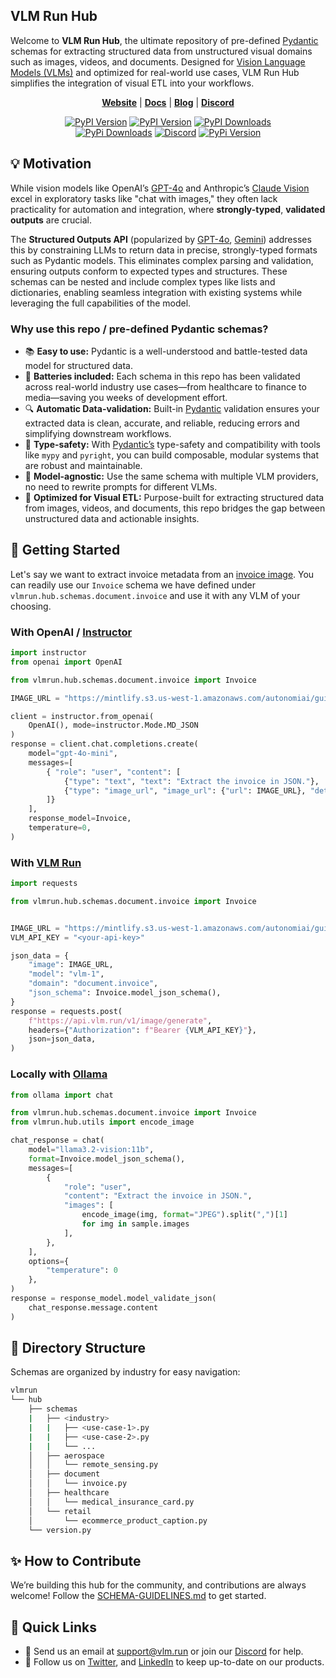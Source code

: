 ## VLM Run Hub

Welcome to **VLM Run Hub**, the ultimate repository of pre-defined [Pydantic](https://docs.pydantic.dev/latest/) schemas for extracting structured data from unstructured visual domains such as images, videos, and documents. Designed for [Vision Language Models (VLMs)](https://huggingface.co/blog/vlms) and optimized for real-world use cases, VLM Run Hub simplifies the integration of visual ETL into your workflows.


<p align="center">
<a href="https://vlm.run"><b>Website</b></a> | <a href="https://docs.vlm.run/"><b>Docs</b></a> | <a href="https://docs.vlm.run/blog"><b>Blog</b></a> | <a href="https://discord.gg/CCY8cYNC"><b>Discord</b></a>
</p>
<p align="center">
<a href="https://pypi.org/project/vlmrun-hub/"><img alt="PyPI Version" src="https://badge.fury.io/py/vlmrun-hub.svg"></a>
<a href="https://pypi.org/project/vlmrun-hub/"><img alt="PyPI Version" src="https://img.shields.io/pypi/pyversions/vlmrun-hub"></a>
<a href="https://www.pepy.tech/projects/vlmrun-hub"><img alt="PyPI Downloads" src="https://img.shields.io/pypi/dm/vlmrun-hub"></a><br>
<a href="https://github.com/vlm-run/vlmrun-hub/blob/main/LICENSE"><img alt="PyPi Downloads" src="https://img.shields.io/github/license/vlm-run/hub.svg"></a>
<a href="https://discord.gg/4jgyECY4rq"><img alt="Discord" src="https://img.shields.io/badge/discord-chat-purple?color=%235765F2&label=discord&logo=discord"></a>
<a href="https://twitter.com/vlmrun"><img alt="PyPi Version" src="https://img.shields.io/twitter/follow/vlmrun.svg?style=social&logo=twitter"></a>
</p>

## 💡 Motivation

While vision models like OpenAI’s [GPT-4o](https://openai.com/index/hello-gpt-4o/) and Anthropic’s [Claude Vision](https://www.anthropic.com/claude) excel in exploratory tasks like "chat with images," they often lack practicality for automation and integration, where **strongly-typed**, **validated outputs** are crucial.

The **Structured Outputs API** (popularized by [GPT-4o](https://openai.com/index/introducing-structured-outputs-in-the-api/), [Gemini](https://ai.google.dev/gemini-api/docs/structured-output)) addresses this by constraining LLMs to return data in precise, strongly-typed formats such as Pydantic models. This eliminates complex parsing and validation, ensuring outputs conform to expected types and structures. These schemas can be nested and include complex types like lists and dictionaries, enabling seamless integration with existing systems while leveraging the full capabilities of the model.

### Why use this repo / pre-defined Pydantic schemas?

- 📚 **Easy to use:** Pydantic is a well-understood and battle-tested data model for structured data.
- 🔋 **Batteries included:**  Each schema in this repo has been validated across real-world industry use cases—from healthcare to finance to media—saving you weeks of development effort.
- 🔍 **Automatic Data-validation:** Built-in [Pydantic](https://docs.pydantic.dev/latest/) validation ensures your extracted data is clean, accurate, and reliable, reducing errors and simplifying downstream workflows.
- 🔌 **Type-safety:** With [Pydantic’s](https://docs.pydantic.dev/latest/) type-safety and compatibility with tools like `mypy` and `pyright`, you can build composable, modular systems that are robust and maintainable.
- 🧰 **Model-agnostic:** Use the same schema with multiple VLM providers, no need to rewrite prompts for different VLMs.
- 🚀 **Optimized for Visual ETL:** Purpose-built for extracting structured data from images, videos, and documents, this repo bridges the gap between unstructured data and actionable insights.


## 🚀 Getting Started

Let's say we want to extract invoice metadata from an [invoice image](https://mintlify.s3.us-west-1.amazonaws.com/autonomiai/guides/doc-ai/images/sample-invoice.jpg). You can readily use our `Invoice` schema we have defined under `vlmrun.hub.schemas.document.invoice` and use it with any VLM of your choosing.

### With OpenAI / [Instructor](https://github.com/jxnl/instructor)

```python
import instructor
from openai import OpenAI

from vlmrun.hub.schemas.document.invoice import Invoice

IMAGE_URL = "https://mintlify.s3.us-west-1.amazonaws.com/autonomiai/guides/doc-ai/images/sample-invoice.jpg"

client = instructor.from_openai(
    OpenAI(), mode=instructor.Mode.MD_JSON
)
response = client.chat.completions.create(
    model="gpt-4o-mini",
    messages=[
        { "role": "user", "content": [
            {"type": "text", "text": "Extract the invoice in JSON."},
            {"type": "image_url", "image_url": {"url": IMAGE_URL}, "detail": "auto"}
        ]}
    ],
    response_model=Invoice,
    temperature=0,
)
```

### With [VLM Run](https://vlm.run)

```python
import requests

from vlmrun.hub.schemas.document.invoice import Invoice


IMAGE_URL = "https://mintlify.s3.us-west-1.amazonaws.com/autonomiai/guides/doc-ai/images/sample-invoice.jpg"
VLM_API_KEY = "<your-api-key>"

json_data = {
    "image": IMAGE_URL,
    "model": "vlm-1",
    "domain": "document.invoice",
    "json_schema": Invoice.model_json_schema(),
}
response = requests.post(
    f"https://api.vlm.run/v1/image/generate",
    headers={"Authorization": f"Bearer {VLM_API_KEY}"},
    json=json_data,
)
```

### Locally with [Ollama](https://ollama.com)

```python
from ollama import chat

from vlmrun.hub.schemas.document.invoice import Invoice
from vlmrun.hub.utils import encode_image

chat_response = chat(
    model="llama3.2-vision:11b",
    format=Invoice.model_json_schema(),
    messages=[
        {
            "role": "user",
            "content": "Extract the invoice in JSON.",
            "images": [
                encode_image(img, format="JPEG").split(",")[1]
                for img in sample.images
            ],
        },
    ],
    options={
        "temperature": 0
    },
)
response = response_model.model_validate_json(
    chat_response.message.content
)
```

## 📂 Directory Structure

Schemas are organized by industry for easy navigation:

```bash
vlmrun
└── hub
    ├── schemas
    |   ├── <industry>
    |   |   ├── <use-case-1>.py
    |   |   ├── <use-case-2>.py
    |   |   └── ...
    │   ├── aerospace
    │   │   └── remote_sensing.py
    │   ├── document
    │   │   └── invoice.py
    │   ├── healthcare
    │   │   └── medical_insurance_card.py
    │   └── retail
    │       └── ecommerce_product_caption.py
    └── version.py
```

## ✨ How to Contribute

We’re building this hub for the community, and contributions are always welcome! Follow the [SCHEMA-GUIDELINES.md](docs/SCHEMA-GUIDELINES.md) to get started.

## 🔗  Quick Links

* 💬 Send us an email at [support@vlm.run](mailto:support@vlm.run) or join our [Discord](https://discord.gg/CCY8cYNC) for help.
* 📣 Follow us on [Twitter](https://x.com/vlmrun), and [LinkedIn](https://www.linkedin.com/company/vlm-run) to keep up-to-date on our products.
